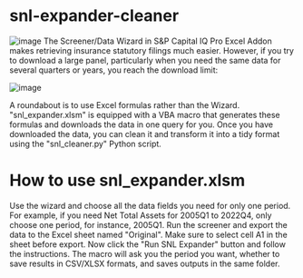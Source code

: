 # snl-expander-cleaner
![image](https://github.com/msnejad/snl-expander-cleaner/assets/111385244/34571f58-7d74-4983-ae7f-81ab1de086c3)
The Screener/Data Wizard in S&P Capital IQ Pro Excel Addon makes retrieving insurance statutory filings much easier. However, if you try to download a large panel, particularly when you need the same data for several quarters or years, you reach the download limit:

![image](https://github.com/msnejad/snl-expander-cleaner/assets/111385244/3fe12cc3-7a10-4614-95fd-d14e653e0742)

A roundabout is to use Excel formulas rather than the Wizard. "snl_expander.xlsm" is equipped with a VBA macro that generates these formulas and downloads the data in one query for you. Once you have downloaded the data, you can clean it and transform it into a tidy format using the "snl_cleaner.py" Python script.

# How to use snl_expander.xlsm
Use the wizard and choose all the data fields you need for only one period. For example, if you need Net Total Assets for 2005Q1 to 2022Q4, only choose one period, for instance, 2005Q1. Run the screener and export the data to the Excel sheet named "Original". Make sure to select cell A1 in the sheet before export. Now click the "Run SNL Expander" button and follow the instructions. The macro will ask you the period you want, whether to save results in CSV/XLSX formats, and saves outputs in the same folder.

